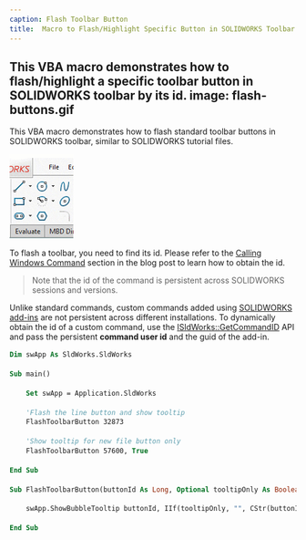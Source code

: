 ```yaml
---
caption: Flash Toolbar Button
title:  Macro to Flash/Highlight Specific Button in SOLIDWORKS Toolbar
---
```

 This VBA macro demonstrates how to flash/highlight a specific toolbar button in SOLIDWORKS toolbar by its id.
image: flash-buttons.gif
---
This VBA macro demonstrates how to flash standard toolbar buttons in SOLIDWORKS toolbar, similar to SOLIDWORKS tutorial files.

![Flash Sketch Line Command](flash-buttons.gif)

To flash a toolbar, you need to find its id. Please refer to the [Calling Windows Command](https://blog.codestack.net/missing-solidworks-api-command#calling-windows-command) section in the blog post to learn how to obtain the id.

> Note that the id of the command is persistent across SOLIDWORKS sessions and versions.

Unlike standard commands, custom commands added using [SOLIDWORKS add-ins](/docs/codestack/solidworks-api/getting-started/add-ins/) are not persistent across different installations. To dynamically obtain the id of a custom command, use the [ISldWorks::GetCommandID](https://help.solidworks.com/2017/english/api/sldworksapi/SolidWorks.Interop.sldworks~SolidWorks.Interop.sldworks.ISldWorks~GetCommandID.html) API and pass the persistent **command user id** and the guid of the add-in.

~~~ vb
Dim swApp As SldWorks.SldWorks

Sub main()

    Set swApp = Application.SldWorks
    
    'Flash the line button and show tooltip
    FlashToolbarButton 32873
    
    'Show tooltip for new file button only
    FlashToolbarButton 57600, True
    
End Sub

Sub FlashToolbarButton(buttonId As Long, Optional tooltipOnly As Boolean = False)
    
    swApp.ShowBubbleTooltip buttonId, IIf(tooltipOnly, "", CStr(buttonId)), 0, "", ""
    
End Sub
~~~
